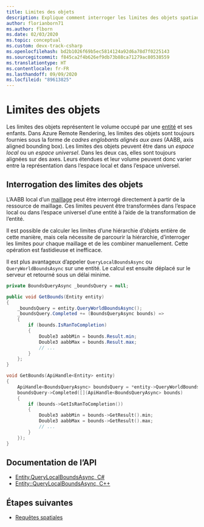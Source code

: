 ```yaml
---
title: Limites des objets
description: Explique comment interroger les limites des objets spatiaux
author: florianborn71
ms.author: flborn
ms.date: 02/03/2020
ms.topic: conceptual
ms.custom: devx-track-csharp
ms.openlocfilehash: bd2b1026f69b5ec5814124a92d6a78d7f0225143
ms.sourcegitcommit: f845ca2f4b626ef9db73b88ca71279ac80538559
ms.translationtype: HT
ms.contentlocale: fr-FR
ms.lasthandoff: 09/09/2020
ms.locfileid: "89613825"
---
```

# <a name="object-bounds"></a>Limites des objets

Les limites des objets représentent le volume occupé par une [entité](entities.md) et ses enfants. Dans Azure Remote Rendering, les limites des objets sont toujours fournies sous la forme de *cadres englobants alignés aux axes* (AABB, axis aligned bounding box). Les limites des objets peuvent être dans un *espace local* ou un *espace universel*. Dans les deux cas, elles sont toujours alignées sur des axes. Leurs étendues et leur volume peuvent donc varier entre la représentation dans l’espace local et dans l’espace universel.

## <a name="querying-object-bounds"></a>Interrogation des limites des objets

L’AABB local d’un [maillage](meshes.md) peut être interrogé directement à partir de la ressource de maillage. Ces limites peuvent être transformées dans l’espace local ou dans l’espace universel d’une entité à l’aide de la transformation de l’entité.

Il est possible de calculer les limites d’une hiérarchie d’objets entière de cette manière, mais cela nécessite de parcourir la hiérarchie, d’interroger les limites pour chaque maillage et de les combiner manuellement. Cette opération est fastidieuse et inefficace.

Il est plus avantageux d’appeler `QueryLocalBoundsAsync` ou `QueryWorldBoundsAsync` sur une entité. Le calcul est ensuite déplacé sur le serveur et retourné sous un délai minime.

```cs
private BoundsQueryAsync _boundsQuery = null;

public void GetBounds(Entity entity)
{
    _boundsQuery = entity.QueryWorldBoundsAsync();
    _boundsQuery.Completed += (BoundsQueryAsync bounds) =>
    {
        if (bounds.IsRanToCompletion)
        {
            Double3 aabbMin = bounds.Result.min;
            Double3 aabbMax = bounds.Result.max;
            // ...
        }
    };
}
```

```cpp
void GetBounds(ApiHandle<Entity> entity)
{
    ApiHandle<BoundsQueryAsync> boundsQuery = *entity->QueryWorldBoundsAsync();
    boundsQuery->Completed([](ApiHandle<BoundsQueryAsync> bounds)
    {
        if (bounds->GetIsRanToCompletion())
        {
            Double3 aabbMin = bounds->GetResult().min;
            Double3 aabbMax = bounds->GetResult().max;
            // ...
        }
    });
}
```

## <a name="api-documentation"></a>Documentation de l’API

* [Entity.QueryLocalBoundsAsync, C#](https://docs.microsoft.com/dotnet/api/microsoft.azure.remoterendering.entity.querylocalboundsasync)
* [Entity::QueryLocalBoundsAsync, C++](https://docs.microsoft.com/cpp/api/remote-rendering/entity#querylocalboundsasync)

## <a name="next-steps"></a>Étapes suivantes

* [Requêtes spatiales](../overview/features/spatial-queries.md)
